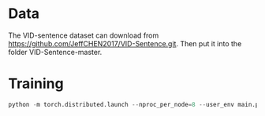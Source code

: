 # Data

The VID-sentence dataset can download from https://github.com/JeffCHEN2017/VID-Sentence.git. Then put it into the folder VID-Sentence-master.

# Training
```python
python -m torch.distributed.launch --nproc_per_node=8 --user_env main.py --load .../pretrained_resnet101_checkpoint.pth --ema --no_contrastive_align_loss   
```
